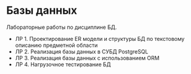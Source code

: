 # Базы данных
Лабораторные работы по дисциплине БД.
- ЛР 1. Проектирование ER модели и структуры БД по текстовому описанию предметной области
- ЛР 2. Реализация базы данных в СУБД PostgreSQL
- ЛР 3. Реализация базы данных с использованием ORM
- ЛР 4. Нагрузочное тестирование БД
